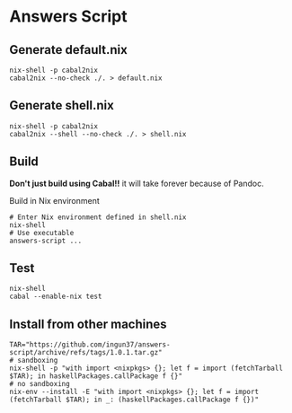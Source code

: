 # Answers Script

## Generate default.nix

```shell
nix-shell -p cabal2nix
cabal2nix --no-check ./. > default.nix
```

## Generate shell.nix

```shell
nix-shell -p cabal2nix
cabal2nix --shell --no-check ./. > shell.nix
```

## Build

**Don't just build using Cabal!!** it will take forever because of Pandoc.

Build in Nix environment

```shell
# Enter Nix environment defined in shell.nix
nix-shell
# Use executable
answers-script ...
```

## Test

```shell
nix-shell
cabal --enable-nix test
```

## Install from other machines

```shell
TAR="https://github.com/ingun37/answers-script/archive/refs/tags/1.0.1.tar.gz"
# sandboxing
nix-shell -p "with import <nixpkgs> {}; let f = import (fetchTarball $TAR); in haskellPackages.callPackage f {}"
# no sandboxing
nix-env --install -E "with import <nixpkgs> {}; let f = import (fetchTarball $TAR); in _: (haskellPackages.callPackage f {})"
```
